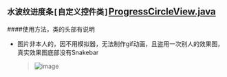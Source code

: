 ## `水波纹进度条[自定义控件类]`[ProgressCircleView.java]
####使用方法，类的头部有说明
* 图片非本人的，因不用模拟器，无法制作gif动画，且盗用一次别人的效果图，真实效果图底部没有Snakebar
    > ![image](https://github.com/xiehui999/CustomBall/blob/master/images/123.gif)



[ProgressCircleView.java]: https://github.com/flyingfishes/ProgressCircleView/edit/master/



